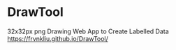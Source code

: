 # DrawTool
32x32px png Drawing Web App to Create Labelled Data
<br>https://frvnkliu.github.io/DrawTool/
